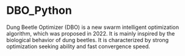 # DBO_Python
Dung Beetle Optimizer (DBO) is a new swarm intelligent optimization algorithm, which was proposed in 2022. It is mainly inspired by the biological behavior of dung beetles. It is characterized by strong optimization seeking ability and fast convergence speed.
